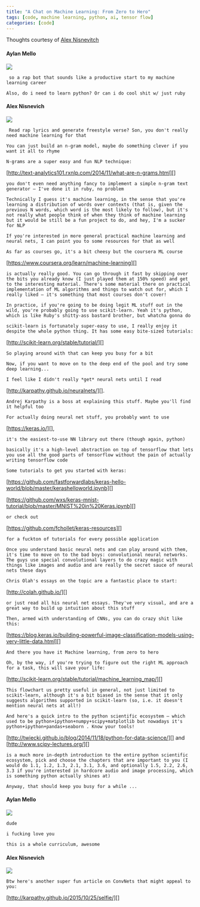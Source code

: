 ```yaml
---
title: "A Chat on Machine Learning: From Zero to Hero"
tags: [code, machine learning, python, ai, tensor flow]
categories: [code]
---
```


Thoughts courtesy of [Alex Nisnevitch](http://alex.nisnevich.com/portfolio/)


#### Aylan Mello
![][Aylan Mello]

` so a rap bot
that sounds like a productive start to my machine learning career`

`Also, do i need to learn python?
Or can i do cool shit w/ just ruby`

#### Alex Nisnevich
![][Alex Nisnevich]

` Read rap lyrics and generate freestyle verse? Son, you don't really need machine learning for that`

`You can just build an n-gram model, maybe do something clever if you want it all to rhyme`

`N-grams are a super easy and fun NLP technique:`

 [http://text-analytics101.rxnlp.com/2014/11/what-are-n-grams.html][]

`you don't even need anything fancy to implement a simple n-gram text generator – I've done it in ruby, no problem`

`Technically I guess it's machine learning, in the sense that you're learning a distribution of words over contexts (that is, given the previous N words, which word is the most likely to follow), but it's not really what people think of when they think of machine learning but it would be still be a fun project to do, and hey, I'm a sucker for NLP`

`If you're interested in more general practical machine learning and neural nets, I can point you to some resources for that as well`


`As far as courses go, it's a bit cheesy but the coursera ML course`

[https://www.coursera.org/learn/machine-learning][]

`is actually really good. You can go through it fast by skipping over the bits you already know (I just played them at 150% speed) and get to the interesting material. There's some material there on practical implementation of ML algorithms and things to watch out for, which I really liked – it's something that most courses don't cover!`


`In practice, if you're going to be doing legit ML stuff out in the wild, you're probably going to use scikit-learn.
Yeah it's python, which is like Ruby's shitty-ass bastard brother, but whatcha gonna do`


`scikit-learn is fortunately super-easy to use, I really enjoy it despite the whole python thing. It has some easy bite-sized tutorials:`

[http://scikit-learn.org/stable/tutorial/][]

`So playing around with that can keep you busy for a bit`


`Now, if you want to move on to the deep end of the pool and try some deep learning...`


`I feel like I didn't really *get* neural nets until I read`

 [http://karpathy.github.io/neuralnets/][].

 `Andrej Karpathy is a boss at explaining this stuff. Maybe you'll find it helpful too`


`For actually doing neural net stuff, you probably want to use`

[https://keras.io/][],

`it's the easiest-to-use NN library out there (though again, python)`

`basically it's a high-level abstraction on top of tensorflow that lets you use all the good parts of tensorflow without the pain of actually writing tensorflow code`

`Some tutorials to get you started with keras:`

[https://github.com/fastforwardlabs/keras-hello-world/blob/master/kerashelloworld.ipynb][]

[https://github.com/wxs/keras-mnist-tutorial/blob/master/MNIST%20in%20Keras.ipynb][]

`or check out`

[https://github.com/fchollet/keras-resources][]

`for a fuckton of tutorials for every possible application`

`Once you understand basic neural nets and can play around with them, it's time to move on to the bad boys: convolutional neural networks. The guys use special convolutional layers to do crazy magic with things like images and audio and are really the secret sauce of neural nets these days`


`Chris Olah's essays on the topic are a fantastic place to start:`

[http://colah.github.io/][]

`or just read all his neural net essays. They've very visual, and are a great way to build up intuition about this stuff`


`Then, armed with understanding of CNNs, you can do crazy shit like this:`

 [https://blog.keras.io/building-powerful-image-classification-models-using-very-little-data.html][]

`And there you have it
Machine learning, from zero to hero`


`Oh, by the way, if you're trying to figure out the right ML approach for a task, this will save your life:`

[http://scikit-learn.org/stable/tutorial/machine_learning_map/][]


`This flowchart us pretty useful in general, not just limited to scikit-learn, although it's a bit biased in the sense that it only suggests algorithms supported in scikit-learn (so, i.e. it doesn't mention neural nets at all!)`


`And here's a quick intro to the python scientific ecosystem – which used to be python+ipython+numpy+scipy+matplotlib but nowadays it's python+ipython+pandas+seaborn . Know your tools!`

 [http://twiecki.github.io/blog/2014/11/18/python-for-data-science/][] and
[http://www.scipy-lectures.org/][]

`is a much more in-depth introduction to the entire python scientific ecosystem, pick and choose the chapters that are important to you (I would do 1.1, 1.2, 1.3, 2.1, 3.1, 3.6, and optionally 1.5, 2.2, 2.6, 3.3 if you're interested in hardcore audio and image processing, which is something python actually shines at)`

`Anyway, that should keep you busy for a while ...`

#### Aylan Mello
![][Aylan Mello]

`dude`

`i fucking love you`

`this is a whole curriculum, awesome`

#### Alex Nisnevich
![][Alex Nisnevich]

`Btw here's another super fun article on ConvNets that might appeal to you:`

[http://karpathy.github.io/2015/10/25/selfie/][]


[http://text-analytics101.rxnlp.com/2014/11/what-are-n-grams.html]: http://text-analytics101.rxnlp.com/2014/11/what-are-n-grams.html
[https://www.coursera.org/learn/machine-learning]: https://www.coursera.org/learn/machine-learning

[http://scikit-learn.org/stable/tutorial/]: http://scikit-learn.org/stable/tutorial/

[http://karpathy.github.io/2015/10/25/selfie/]: http://karpathy.github.io/2015/10/25/selfie/


[http://karpathy.github.io/neuralnets/]: http://karpathy.github.io/neuralnets/
[https://keras.io/]: https://keras.io/


[https://github.com/fastforwardlabs/keras-hello-world/blob/master/kerashelloworld.ipynb]: https://github.com/fastforwardlabs/keras-hello-world/blob/master/kerashelloworld.ipynb


[https://github.com/wxs/keras-mnist-tutorial/blob/master/MNIST%20in%20Keras.ipynb]: https://github.com/wxs/keras-mnist-tutorial/blob/master/MNIST%20in%20Keras.ipynb


[https://github.com/fchollet/keras-resources]: https://github.com/fchollet/keras-resources

[http://colah.github.io/]: http://colah.github.io/

[https://blog.keras.io/building-powerful-image-classification-models-using-very-little-data.html]: https://blog.keras.io/building-powerful-image-classification-models-using-very-little-data.html

[http://scikit-learn.org/stable/tutorial/machine_learning_map/]: http://scikit-learn.org/stable/tutorial/machine_learning_map/

[http://twiecki.github.io/blog/2014/11/18/python-for-data-science/]: http://twiecki.github.io/blog/2014/11/18/python-for-data-science/

[http://www.scipy-lectures.org/]: http://www.scipy-lectures.org/

[http://karpathy.github.io/2015/10/25/selfie/]: http://karpathy.github.io/2015/10/25/selfie/

[Aylan Mello]: https://fbcdn-profile-a.akamaihd.net/hprofile-ak-xtf1/v/t1.0-1/p80x80/12994399_10154120834524508_7715252297388941338_n.jpg?oh=8bef5fecf9e78572c12412bbe0970ea4&oe=586B9BBF&__gda__=1483001546_5ac37658f6f934a64b9c61ed70af9b4a


[Alex Nisnevich]: https://fbcdn-profile-a.akamaihd.net/hprofile-ak-xpf1/v/t1.0-1/c0.14.80.80/p80x80/14364665_10153838944836828_8262998510335962003_n.jpg?oh=fc522148e6f4d728b3338e60a49b829c&oe=5881A0F3&__gda__=1484531372_0e1edad43a22cbb87dd5d4c14e58a683
